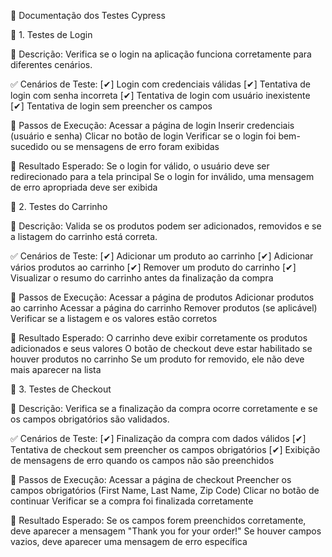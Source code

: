 📝 Documentação dos Testes Cypress

📌 1. Testes de Login

📌 Descrição:
Verifica se o login na aplicação funciona corretamente para diferentes cenários.

✅ Cenários de Teste:
[✔] Login com credenciais válidas
[✔] Tentativa de login com senha incorreta
[✔] Tentativa de login com usuário inexistente
[✔] Tentativa de login sem preencher os campos

🔄 Passos de Execução:
Acessar a página de login
Inserir credenciais (usuário e senha)
Clicar no botão de login
Verificar se o login foi bem-sucedido ou se mensagens de erro foram exibidas

🎯 Resultado Esperado:
Se o login for válido, o usuário deve ser redirecionado para a tela principal
Se o login for inválido, uma mensagem de erro apropriada deve ser exibida

🛒 2. Testes do Carrinho

📌 Descrição:
Valida se os produtos podem ser adicionados, removidos e se a listagem do carrinho está correta.

✅ Cenários de Teste:
[✔] Adicionar um produto ao carrinho
[✔] Adicionar vários produtos ao carrinho
[✔] Remover um produto do carrinho
[✔] Visualizar o resumo do carrinho antes da finalização da compra

🔄 Passos de Execução:
Acessar a página de produtos
Adicionar produtos ao carrinho
Acessar a página do carrinho
Remover produtos (se aplicável)
Verificar se a listagem e os valores estão corretos

🎯 Resultado Esperado:
O carrinho deve exibir corretamente os produtos adicionados e seus valores
O botão de checkout deve estar habilitado se houver produtos no carrinho
Se um produto for removido, ele não deve mais aparecer na lista

🏁 3. Testes de Checkout

📌 Descrição:
Verifica se a finalização da compra ocorre corretamente e se os campos obrigatórios são validados.

✅ Cenários de Teste:
[✔] Finalização da compra com dados válidos
[✔] Tentativa de checkout sem preencher os campos obrigatórios
[✔] Exibição de mensagens de erro quando os campos não são preenchidos

🔄 Passos de Execução:
Acessar a página de checkout
Preencher os campos obrigatórios (First Name, Last Name, Zip Code)
Clicar no botão de continuar
Verificar se a compra foi finalizada corretamente

🎯 Resultado Esperado:
Se os campos forem preenchidos corretamente, deve aparecer a mensagem "Thank you for your order!"
Se houver campos vazios, deve aparecer uma mensagem de erro específica
